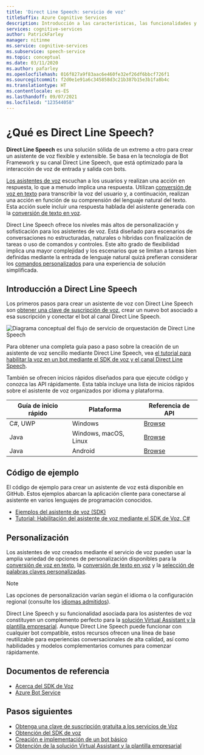 ```yaml
---
title: 'Direct Line Speech: servicio de voz'
titleSuffix: Azure Cognitive Services
description: Introducción a las características, las funcionalidades y las restricciones de los asistentes de voz mediante Direct Line Speech con el kit de desarrollo de software (SDK) de Voz.
services: cognitive-services
author: PatrickFarley
manager: nitinme
ms.service: cognitive-services
ms.subservice: speech-service
ms.topic: conceptual
ms.date: 03/11/2020
ms.author: pafarley
ms.openlocfilehash: 016f827a9f83aac6e460fe32ef26df6bbcf726f1
ms.sourcegitcommit: f2d0e1e91a6c345858d3c21b387b15e3b1fa8b4c
ms.translationtype: HT
ms.contentlocale: es-ES
ms.lasthandoff: 09/07/2021
ms.locfileid: "123544058"
---
```

# <a name="what-is-direct-line-speech"></a>¿Qué es Direct Line Speech?

**Direct Line Speech** es una solución sólida de un extremo a otro para crear un asistente de voz flexible y extensible. Se basa en la tecnología de Bot Framework y su canal Direct Line Speech, que está optimizado para la interacción de voz de entrada y salida con bots.

[Los asistentes de voz](voice-assistants.md) escuchan a los usuarios y realizan una acción en respuesta, lo que a menudo implica una respuesta. Utilizan [conversión de voz en texto](speech-to-text.md) para transcribir la voz del usuario y, a continuación, realizan una acción en función de su comprensión del lenguaje natural del texto. Esta acción suele incluir una respuesta hablada del asistente generada con la [conversión de texto en voz](text-to-speech.md).

Direct Line Speech ofrece los niveles más altos de personalización y sofisticación para los asistentes de voz. Está diseñado para escenarios de conversaciones no estructuradas, naturales o híbridas con finalización de tareas o uso de comandos y controles. Este alto grado de flexibilidad implica una mayor complejidad y los escenarios que se limitan a tareas bien definidas mediante la entrada de lenguaje natural quizá prefieran considerar los [comandos personalizados](custom-commands.md) para una experiencia de solución simplificada.

## <a name="getting-started-with-direct-line-speech"></a>Introducción a Direct Line Speech

Los primeros pasos para crear un asistente de voz con Direct Line Speech son [obtener una clave de suscripción de voz](overview.md#try-the-speech-service-for-free), crear un nuevo bot asociado a esa suscripción y conectar el bot al canal Direct Line Speech.

   ![Diagrama conceptual del flujo de servicio de orquestación de Direct Line Speech](media/voice-assistants/overview-directlinespeech.png "El flujo de canales de voz")

Para obtener una completa guía paso a paso sobre la creación de un asistente de voz sencillo mediante Direct Line Speech, vea [el tutorial para habilitar la voz en un bot mediante el SDK de voz y el canal Direct Line Speech](tutorial-voice-enable-your-bot-speech-sdk.md).

También se ofrecen inicios rápidos diseñados para que ejecute código y conozca las API rápidamente. Esta tabla incluye una lista de inicios rápidos sobre el asistente de voz organizados por idioma y plataforma.

| Guía de inicio rápido | Plataforma | Referencia de API |
|------------|----------|---------------|
| C#, UWP | Windows | [Browse](/dotnet/api/microsoft.cognitiveservices.speech) |
| Java | Windows, macOS, Linux | [Browse](/java/api/com.microsoft.cognitiveservices.speech) |
| Java | Android | [Browse](/java/api/com.microsoft.cognitiveservices.speech) |

## <a name="sample-code"></a>Código de ejemplo

El código de ejemplo para crear un asistente de voz está disponible en GitHub. Estos ejemplos abarcan la aplicación cliente para conectarse al asistente en varios lenguajes de programación conocidos.

* [Ejemplos del asistente de voz (SDK)](https://aka.ms/csspeech/samples/#voice-assistants-quickstarts)
* [Tutorial: Habilitación del asistente de voz mediante el SDK de Voz, C#](tutorial-voice-enable-your-bot-speech-sdk.md)

## <a name="customization"></a>Personalización

Los asistentes de voz creados mediante el servicio de voz pueden usar la amplia variedad de opciones de personalización disponibles para la [conversión de voz en texto](speech-to-text.md), la [conversión de texto en voz](text-to-speech.md) y la [selección de palabras claves personalizadas](./custom-keyword-basics.md).

> [!NOTE]
> Las opciones de personalización varían según el idioma o la configuración regional (consulte los [idiomas admitidos](./language-support.md)).

Direct Line Speech y su funcionalidad asociada para los asistentes de voz constituyen un complemento perfecto para la [solución Virtual Assistant y la plantilla empresarial](/azure/bot-service/bot-builder-enterprise-template-overview). Aunque Direct Line Speech puede funcionar con cualquier bot compatible, estos recursos ofrecen una línea de base reutilizable para experiencias conversacionales de alta calidad, así como habilidades y modelos complementarios comunes para comenzar rápidamente.

## <a name="reference-docs"></a>Documentos de referencia

* [Acerca del SDK de Voz](./speech-sdk.md)
* [Azure Bot Service](/azure/bot-service/)

## <a name="next-steps"></a>Pasos siguientes

* [Obtenga una clave de suscripción gratuita a los servicios de Voz](overview.md#try-the-speech-service-for-free)
* [Obtención del SDK de voz](speech-sdk.md)
* [Creación e implementación de un bot básico](/azure/bot-service/bot-builder-tutorial-basic-deploy)
* [Obtención de la solución Virtual Assistant y la plantilla empresarial](https://github.com/Microsoft/AI)
